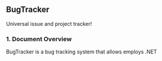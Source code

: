 ## BugTracker
Universal issue and project tracker!
### 1. Document Overview
BugTracker is a bug tracking system that allows employs .NET 